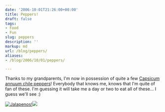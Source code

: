```yaml
---
date: '2006-10-01T21:26:00+00:00'
title: Peppers!
draft: false
tags:
- Food
- Fun
slug: peppers
description: ''
markup: md
url: /blog/peppers/
aliases:
- /blog/2006/10/01/peppers/

---
```


Thanks to my grandparents, I'm now in possession of quite a few [Capsicum annuum chile peppers](http://en.wikipedia.org/wiki/Jalape%C3%B1o)! Everybody that knows me, knows that I'm quite of fan of these. I'm guessing it will take me a day or two to eat all of these... I guess we'll see :)  
  
[![Jalapenos!](http://bradmontgomery.net/images/jalapenos.jpg)](http://bradmontgomery.net/images/jalapenos.jpg)![](https://blogger.googleusercontent.com/tracker/4123748873183487963-1905843372329775831?l=bradmontgomery.blogspot.com)